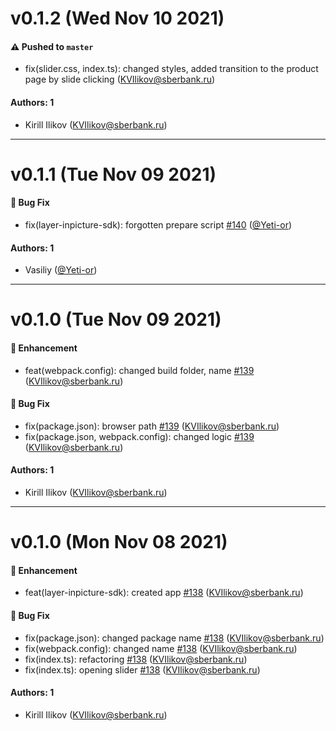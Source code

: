 # v0.1.2 (Wed Nov 10 2021)

#### ⚠️ Pushed to `master`

- fix(slider.css, index.ts): changed styles, added transition to the product page by slide clicking (KVIlikov@sberbank.ru)

#### Authors: 1

- Kirill Ilikov (KVIlikov@sberbank.ru)

---

# v0.1.1 (Tue Nov 09 2021)

#### 🐛 Bug Fix

- fix(layer-inpicture-sdk): forgotten prepare script [#140](https://github.com/sberdevices/pashka/pull/140) ([@Yeti-or](https://github.com/Yeti-or))

#### Authors: 1

- Vasiliy ([@Yeti-or](https://github.com/Yeti-or))

---

# v0.1.0 (Tue Nov 09 2021)

#### 🚀 Enhancement

- feat(webpack.config): changed build folder, name [#139](https://github.com/sberdevices/pashka/pull/139) (KVIlikov@sberbank.ru)

#### 🐛 Bug Fix

- fix(package.json): browser path [#139](https://github.com/sberdevices/pashka/pull/139) (KVIlikov@sberbank.ru)
- fix(package.json, webpack.config): changed logic [#139](https://github.com/sberdevices/pashka/pull/139) (KVIlikov@sberbank.ru)

#### Authors: 1

- Kirill Ilikov (KVIlikov@sberbank.ru)

---

# v0.1.0 (Mon Nov 08 2021)

#### 🚀 Enhancement

- feat(layer-inpicture-sdk): created app [#138](https://github.com/sberdevices/pashka/pull/138) (KVIlikov@sberbank.ru)

#### 🐛 Bug Fix

- fix(package.json): changed package name [#138](https://github.com/sberdevices/pashka/pull/138) (KVIlikov@sberbank.ru)
- fix(webpack.config): changed name [#138](https://github.com/sberdevices/pashka/pull/138) (KVIlikov@sberbank.ru)
- fix(index.ts): refactoring [#138](https://github.com/sberdevices/pashka/pull/138) (KVIlikov@sberbank.ru)
- fix(index.ts): opening slider [#138](https://github.com/sberdevices/pashka/pull/138) (KVIlikov@sberbank.ru)

#### Authors: 1

- Kirill Ilikov (KVIlikov@sberbank.ru)
